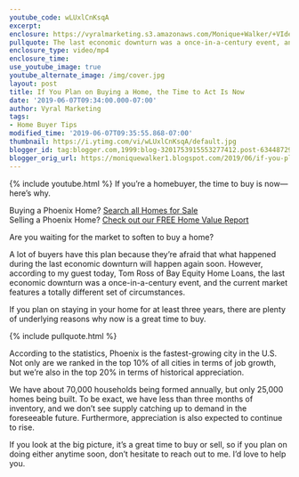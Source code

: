 ```yaml
---
youtube_code: wLUxlCnKsqA
excerpt:
enclosure: https://vyralmarketing.s3.amazonaws.com/Monique+Walker/+VIdeos/Phoenix+Real+Estate-+If+You+Plan+on+Buying+a+Home%2C+the+Time+to+Act+Is+Now.mp4
pullquote: The last economic downturn was a once-in-a-century event, and the current market features a totally different set of circumstances.
enclosure_type: video/mp4
enclosure_time:
use_youtube_image: true
youtube_alternate_image: /img/cover.jpg
layout: post
title: If You Plan on Buying a Home, the Time to Act Is Now
date: '2019-06-07T09:34:00.000-07:00'
author: Vyral Marketing
tags:
- Home Buyer Tips
modified_time: '2019-06-07T09:35:55.868-07:00'
thumbnail: https://i.ytimg.com/vi/wLUxlCnKsqA/default.jpg
blogger_id: tag:blogger.com,1999:blog-3201753915553277412.post-6344872943673865421
blogger_orig_url: https://moniquewalker1.blogspot.com/2019/06/if-you-plan-on-buying-home-time-to-act.html
---
```

{% include youtube.html %}
If you’re a homebuyer, the time to buy is now—here’s why.

<div class="post-cta">
Buying a Phoenix Home? <a href="http://www.moniquesells.com/properties/#/" target="_blank">Search all Homes for Sale</a><br>
Selling a Phoenix Home? <a href="http://www.phoenix-house-value.com/" target="_blank">Check out our FREE Home Value Report</a>
</div>

Are you waiting for the market to soften to buy a home?

A lot of buyers have this plan because they’re afraid that what happened during the last economic downturn will happen again soon. However, according to my guest today, Tom Ross of Bay Equity Home Loans, the last economic downturn was a once-in-a-century event, and the current market features a totally different set of circumstances.

If you plan on staying in your home for at least three years, there are plenty of underlying reasons why now is a great time to buy.

{% include pullquote.html %}

According to the statistics, Phoenix is the fastest-growing city in the U.S. Not only are we ranked in the top 10% of all cities in terms of job growth, but we’re also in the top 20% in terms of historical appreciation.

We have about 70,000 households being formed annually, but only 25,000 homes being built. To be exact, we have less than three months of inventory, and we don’t see supply catching up to demand in the foreseeable future. Furthermore, appreciation is also expected to continue to rise.

If you look at the big picture, it’s a great time to buy or sell, so if you plan on doing either anytime soon, don’t hesitate to reach out to me. I’d love to help you.
